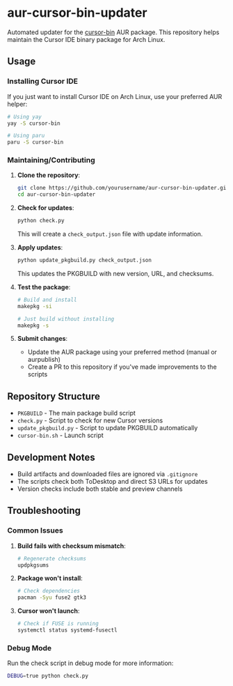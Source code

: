 # aur-cursor-bin-updater

Automated updater for the [cursor-bin](https://aur.archlinux.org/packages/cursor-bin) AUR package. This repository helps maintain the Cursor IDE binary package for Arch Linux.

## Usage

### Installing Cursor IDE

If you just want to install Cursor IDE on Arch Linux, use your preferred AUR helper:

```bash
# Using yay
yay -S cursor-bin

# Using paru
paru -S cursor-bin
```

### Maintaining/Contributing

1. **Clone the repository**:

   ```bash
   git clone https://github.com/yourusername/aur-cursor-bin-updater.git
   cd aur-cursor-bin-updater
   ```

2. **Check for updates**:

   ```bash
   python check.py
   ```

   This will create a `check_output.json` file with update information.

3. **Apply updates**:

   ```bash
   python update_pkgbuild.py check_output.json
   ```

   This updates the PKGBUILD with new version, URL, and checksums.

4. **Test the package**:

   ```bash
   # Build and install
   makepkg -si

   # Just build without installing
   makepkg -s
   ```

5. **Submit changes**:
   - Update the AUR package using your preferred method (manual or aurpublish)
   - Create a PR to this repository if you've made improvements to the scripts

## Repository Structure

- `PKGBUILD` - The main package build script
- `check.py` - Script to check for new Cursor versions
- `update_pkgbuild.py` - Script to update PKGBUILD automatically
- `cursor-bin.sh` - Launch script

## Development Notes

- Build artifacts and downloaded files are ignored via `.gitignore`
- The scripts check both ToDesktop and direct S3 URLs for updates
- Version checks include both stable and preview channels

## Troubleshooting

### Common Issues

1. **Build fails with checksum mismatch**:

   ```bash
   # Regenerate checksums
   updpkgsums
   ```

2. **Package won't install**:

   ```bash
   # Check dependencies
   pacman -Syu fuse2 gtk3
   ```

3. **Cursor won't launch**:
   ```bash
   # Check if FUSE is running
   systemctl status systemd-fusectl
   ```

### Debug Mode

Run the check script in debug mode for more information:

```bash
DEBUG=true python check.py
```

